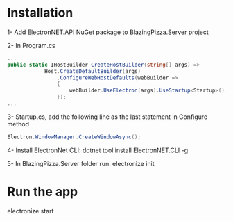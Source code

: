 # Installation
1- Add ElectronNET.API NuGet package to BlazingPizza.Server project

2- In Program.cs
```csharp
...
public static IHostBuilder CreateHostBuilder(string[] args) =>
            Host.CreateDefaultBuilder(args)                
                .ConfigureWebHostDefaults(webBuilder =>
                {
                    webBuilder.UseElectron(args).UseStartup<Startup>();
                });                
...
```
3- Startup.cs, add the following line as the last statement in Configure method
```csharp
Electron.WindowManager.CreateWindowAsync();
```
4- Install ElectronNet CLI: dotnet tool install ElectronNET.CLI -g

5- In BlazingPizza.Server folder run: electronize init

# Run the app
electronize start
